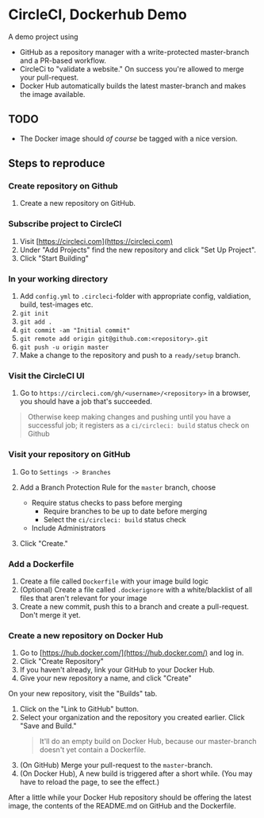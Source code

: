 # CircleCI, Dockerhub Demo

A demo project using

- GitHub as a repository manager with a write-protected master-branch and a PR-based workflow.
- CircleCi to "validate a website." On success you're allowed to merge your pull-request.
- Docker Hub automatically builds the latest master-branch and makes the image available.

## TODO

- The Docker image should _of course_ be tagged with a nice version.

## Steps to reproduce

### Create repository on Github

1. Create a new repository on GitHub.

### Subscribe project to CircleCI

1. Visit [https://circleci.com](https://circleci.com)
1. Under "Add Projects" find the new repository and click "Set Up Project".
1. Click "Start Building"

### In your working directory

1. Add `config.yml` to `.circleci`-folder with appropriate config,
    valdiation, build, test-images etc.
1. `git init`
1. `git add .`
1. `git commit -am "Initial commit"`
1. `git remote add origin git@github.com:<repository>.git`
1. `git push -u origin master`
1. Make a change to the repository and push to a `ready/setup` branch.

### Visit the CircleCI UI

1. Go to `https://circleci.com/gh/<username>/<repository>` in a browser,
    you should have a job that's succeeded.

> Otherwise keep making changes and pushing until you have a successful job; it registers as a `ci/circleci: build` status check on Github

### Visit your repository on GitHub

1. Go to `Settings -> Branches`
1. Add a Branch Protection Rule for the `master` branch, choose
    - Require status checks to pass before merging
        - Require branches to be up to date before merging
        - Select the `ci/circleci: build` status check
    - Include Administrators

1. Click "Create."

### Add a Dockerfile

1. Create a file called `Dockerfile` with your image build logic
1. (Optional) Create a file called `.dockerignore` with a white/blacklist of all files that aren't relevant for your image
1. Create a new commit, push this to a branch and create a pull-request. Don't merge it yet.

### Create a new repository on Docker Hub

1. Go to [https://hub.docker.com/](https://hub.docker.com/) and log in.
1. Click "Create Repository"
1. If you haven't already, link your GitHub to your Docker Hub.
1. Give your new repository a name, and click "Create"

On your new repository, visit the "Builds" tab.

1. Click on the "Link to GitHub" button.
1. Select your organization and the repository you created earlier. Click "Save and Build."
    > It'll do an empty build on Docker Hub, because our master-branch doesn't yet contain a Dockerfile.
1. (On GitHub) Merge your pull-request to the `master`-branch.
1. (On Docker Hub), A new build is triggered after a short while. (You may have to reload the page, to see the effect.)

After a little while your Docker Hub repository should be offering the latest image, the contents of the README.md on GitHub and the Dockerfile.

